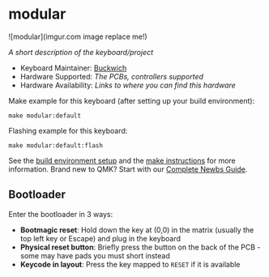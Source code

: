 # modular

![modular](imgur.com image replace me!)

*A short description of the keyboard/project*

* Keyboard Maintainer: [Buckwich](https://github.com/Buckwich)
* Hardware Supported: *The PCBs, controllers supported*
* Hardware Availability: *Links to where you can find this hardware*

Make example for this keyboard (after setting up your build environment):

    make modular:default

Flashing example for this keyboard:

    make modular:default:flash

See the [build environment setup](https://docs.qmk.fm/#/getting_started_build_tools) and the [make instructions](https://docs.qmk.fm/#/getting_started_make_guide) for more information. Brand new to QMK? Start with our [Complete Newbs Guide](https://docs.qmk.fm/#/newbs).

## Bootloader

Enter the bootloader in 3 ways:

* **Bootmagic reset**: Hold down the key at (0,0) in the matrix (usually the top left key or Escape) and plug in the keyboard
* **Physical reset button**: Briefly press the button on the back of the PCB - some may have pads you must short instead
* **Keycode in layout**: Press the key mapped to `RESET` if it is available
